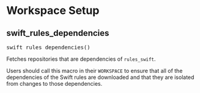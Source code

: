 <!-- Generated with Stardoc, Do Not Edit! -->
# Workspace Setup
<a id="swift_rules_dependencies"></a>

## swift_rules_dependencies

<pre>
swift_rules_dependencies()
</pre>

Fetches repositories that are dependencies of `rules_swift`.

Users should call this macro in their `WORKSPACE` to ensure that all of the
dependencies of the Swift rules are downloaded and that they are isolated
from changes to those dependencies.




